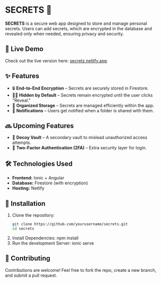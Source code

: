 # SECRETS 🔐  

**SECRETS** is a secure web app designed to store and manage personal secrets. Users can add secrets, which are encrypted in the database and revealed only when needed, ensuring privacy and security.  

## 🚀 Live Demo  
Check out the live version here: [secretz.netlify.app](https://secretz.netlify.app)  

## ✨ Features  
- 🔒 **End-to-End Encryption** – Secrets are securely stored in Firestore.  
- 🕵️‍♂️ **Hidden by Default** – Secrets remain encrypted until the user clicks "Reveal."  
- 📂 **Organized Storage** – Secrets are managed efficiently within the app.  
- 🔔 **Notifications** – Users get notified when a folder is shared with them.  

## 🔜 Upcoming Features  
- 🛑 **Decoy Vault** – A secondary vault to mislead unauthorized access attempts.  
- 🔑 **Two-Factor Authentication (2FA)** – Extra security layer for login.  

## 🛠 Technologies Used  
- **Frontend:** Ionic + Angular  
- **Database:** Firestore (with encryption)  
- **Hosting:** Netlify  

## 📌 Installation  

1. Clone the repository:  
   ```sh
   git clone https://github.com/yourusername/secrets.git
   cd secrets
2. Install Dependencies:
   npm install
3. Run the development Server:
   ionic serve

## 📢 Contributing
Contributions are welcome! Feel free to fork the repo, create a new branch, and submit a pull request.
